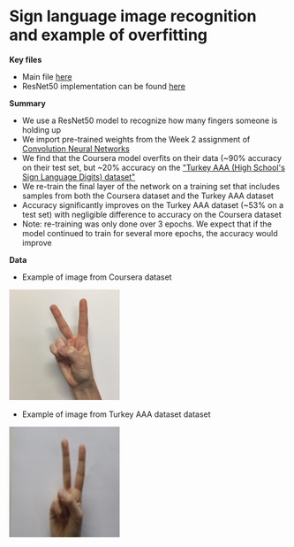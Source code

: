 # Sign language image recognition and example of overfitting

**Key files**
- Main file [here](./sign-language-resnet50.ipynb)
- ResNet50 implementation can be found [here](./resnet_utils.py)

**Summary**

- We use a ResNet50 model to recognize how many fingers someone is holding up
- We import pre-trained weights from the Week 2 assignment of [Convolution Neural Networks](https://www.coursera.org/learn/convolutional-neural-networks/)
- We find that the Coursera model overfits on their data (~90% accuracy on their test set, but ~20% accuracy on the ["Turkey AAA (High School's Sign Language Digits) dataset"](https://github.com/ardamavi/Sign-Language-Digits-Dataset)
- We re-train the final layer of the network on a training set that includes samples from both the Coursera dataset and the Turkey AAA dataset
- Accuracy significantly improves on the Turkey AAA dataset (~53% on a test set) with negligible difference to accuracy on the Coursera dataset
- Note: re-training was only done over 3 epochs. We expect that if the model continued to train for several more epochs, the accuracy would improve

**Data**

- Example of image from Coursera dataset
<img src='./images/my_image.jpg' alt="2" width = "200px"/>

- Example of image from Turkey AAA dataset dataset
<img src='./Sign-Language-Digits-Dataset/Dataset/2/IMG_1171.JPG' alt="2" width = "200px"/>
